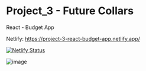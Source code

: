 # Project_3 - Future Collars

React - Budget App

Netlify: https://project-3-react-budget-app.netlify.app/

[![Netlify Status](https://api.netlify.com/api/v1/badges/cc2e4776-db05-4645-a300-c46c41095a5f/deploy-status)](https://app.netlify.com/sites/project-3-react-budget-app/deploys)


![image](https://github.com/user-attachments/assets/f2036418-b996-41c7-b5fc-b9651b451323)
